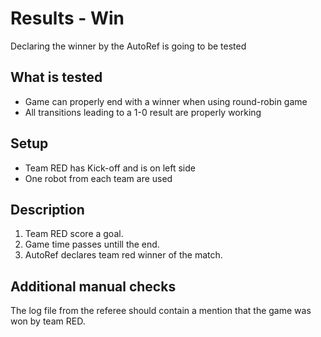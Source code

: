 # Results - Win

Declaring the winner by the AutoRef is going to be tested

## What is tested

- Game can properly end with a winner when using round-robin game
- All transitions leading to a 1-0 result are properly working

## Setup

- Team RED has Kick-off and is on left side
- One robot from each team are used

## Description

1. Team RED score a goal.
2. Game time passes untill the end.
3. AutoRef declares team red winner of the match.

## Additional manual checks

The log file from the referee should contain a mention that the game was won by
team RED.
